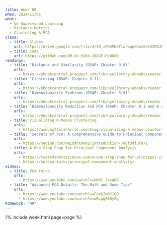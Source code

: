 ```yaml
---
title: Week 09
when: 2024/11/05
what:
  - Un-Supervised Learning
  - Distance Metrics
  - Clustering & PCA
class:
  - title: Slides
    url: https://drive.google.com/file/d/1O_zFNdMWzTlwrwapkDuc6U14IRSJH5Dq/
  - title: Code
    url: https://github.com/DM-GY-9103-2024F-H/WK09
readings:
  - title: "Distance and Similarity (DSAP: Chapter 3.8)"
    urls:
      - https://ebookcentral.proquest.com/lib/nyulibrary-ebooks/reader.action?docID=5264120&ppg=142
  - title: "Clustering (DSAP: Chapter 5.1)"
    urls:
      - https://ebookcentral.proquest.com/lib/nyulibrary-ebooks/reader.action?docID=5264120&ppg=218
  - title: "Dimensionality Problems (DSAP: Chapter 3.9)"
    urls:
      - https://ebookcentral.proquest.com/lib/nyulibrary-ebooks/reader.action?docID=5264120&ppg=147
  - title: "Dimensionality Reduction and PCA (DSAP: Chapter 8.1 and 8.2)"
    urls:
      - https://ebookcentral.proquest.com/lib/nyulibrary-ebooks/reader.action?docID=5264120&ppg=322
  - title: Visualizing K-Means Clustering
    urls:
      - https://www.naftaliharris.com/blog/visualizing-k-means-clustering/
  - title: "Secrets of PCA: A Comprehensive Guide to Principal Component Analysis"
    urls:
      - https://medium.com/@aidant0001/introduction-7d0f3df5fd71
  - title: A One-Stop Shop for Principal Component Analysis
    urls:
      - https://towardsdatascience.com/a-one-stop-shop-for-principal-component-analysis-5582fb7e0a9c
      - https://setosa.io/ev/principal-component-analysis/
videos:
  - title: PCA Intro
    urls:
      - https://www.youtube.com/watch?v=HMOI_lkzW08
  - title: "Advanced PCA Details: The Math and Some Tips"
    urls:
      - https://www.youtube.com/watch?v=FgakZw6K1QQ
      - https://www.youtube.com/watch?v=oRvgq966yZg
homework: "09"
---
```

{% include week.html page=page %}

